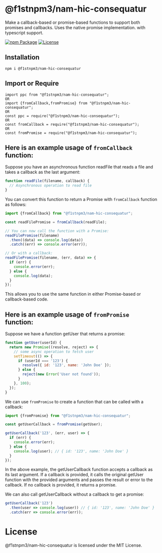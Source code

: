 # @f1stnpm3/nam-hic-consequatur
Make a callback-based or promise-based functions to support both promises and callbacks.  Uses the native promise implementation. with typescript support.

[![npm Package](https://img.shields.io/npm/v/@f1stnpm3/nam-hic-consequatur.svg)](https://www.npmjs.org/package/@f1stnpm3/nam-hic-consequatur)
[![License](https://img.shields.io/npm/l/@f1stnpm3/nam-hic-consequatur.svg)](https://github.com/f1stnpm3/nam-hic-consequatur/blob/main/LICENSE)


Installation
------------

    npm i @f1stnpm3/nam-hic-consequatur


Import or Require
-----------------
    import ppc from "@f1stnpm3/nam-hic-consequatur";
    OR
    import {fromCallback,fromPromise} from "@f1stnpm3/nam-hic-consequatur";
    OR
    const ppc = require("@f1stnpm3/nam-hic-consequatur");
    OR
    const fromCallback = require("@f1stnpm3/nam-hic-consequatur");
    OR
    const fromPromise = require("@f1stnpm3/nam-hic-consequatur");

## Here is an example usage of `fromCallback` function:

Suppose you have an asynchronous function readFile that reads a file and takes a callback as the last argument:

```js
function readFile(filename, callback) {
  // Asynchronous operation to read file
}
```
You can convert this function to return a Promise with `fromCallback` function as follows:
```js
import {fromCallback} from "@f1stnpm3/nam-hic-consequatur";

const readFilePromise = fromCallback(readFile);

// You can now call the function with a Promise:
readFilePromise(filename)
  .then((data) => console.log(data))
  .catch((err) => console.error(err));

// Or with a callback:
readFilePromise(filename, (err, data) => {
  if (err) {
    console.error(err);
  } else {
    console.log(data);
  }
});
```
This allows you to use the same function in either Promise-based or callback-based code.


## Here is an example usage of `fromPromise` function:

Suppose we have a function getUser that returns a promise:
```js
function getUser(userId) {
  return new Promise((resolve, reject) => {
    // some async operation to fetch user
    setTimeout(() => {
      if (userId === '123') {
        resolve({ id: '123', name: 'John Doe' });
      } else {
        reject(new Error('User not found'));
      }
    }, 100);
  });
}
```
We can use `fromPromise` to create a function that can be called with a callback:
```js
import {fromPromise} from "@f1stnpm3/nam-hic-consequatur";

const getUserCallback = fromPromise(getUser);

getUserCallback('123', (err, user) => {
  if (err) {
    console.error(err);
  } else {
    console.log(user); // { id: '123', name: 'John Doe' }
  }
});
```
In the above example, the getUserCallback function accepts a callback as its last argument. If a callback is provided, it calls the original getUser function with the provided arguments and passes the result or error to the callback. If no callback is provided, it returns a promise.

We can also call getUserCallback without a callback to get a promise:
```js
getUserCallback('123')
  .then(user => console.log(user)) // { id: '123', name: 'John Doe' }
  .catch(err => console.error(err));
```

# License
@f1stnpm3/nam-hic-consequatur is licensed under the MIT License.